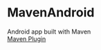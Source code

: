# MavenAndroid
Android app built with Maven
<br/><a href="https://github.com/simpligility/android-maven-plugin">Maven Plugin</a>
